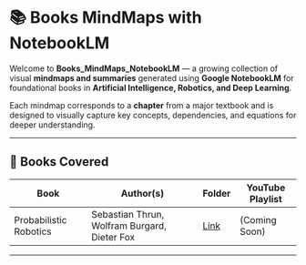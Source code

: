 # 📚 Books MindMaps with NotebookLM

Welcome to **Books_MindMaps_NotebookLM** — a growing collection of visual **mindmaps and summaries** generated using **Google NotebookLM** for foundational books in **Artificial Intelligence, Robotics, and Deep Learning**.

Each mindmap corresponds to a **chapter** from a major textbook and is designed to visually capture key concepts, dependencies, and equations for deeper understanding.

---

## 📘 Books Covered

| Book | Author(s) | Folder | YouTube Playlist |
|------|------------|---------|------------------|
| Probabilistic Robotics | Sebastian Thrun, Wolfram Burgard, Dieter Fox | [Link](./Probabilistic_Robotics) | (Coming Soon) |
---


